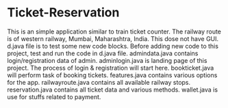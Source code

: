 # Ticket-Reservation
This is an simple application similar to train ticket counter. The railway route is of western railway, Mumbai, Maharashtra, India. 
This dose not have GUI.
d.java file is to test some new code blocks. Before adding new code to this project, test and run the code in d.java file.
admindata.java contains login/registration data of admin.
adminlogin.java is landing page of this project. The process of login & registration will start here.
bookticket.java will perform task of booking tickets.
features.java contains various options for the app.
railwayroute.java contains all available railway stops.
reservation.java contains all ticket data and various methods.
wallet.java is use for stuffs related to payment.
